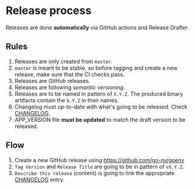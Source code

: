 # Release process

Releases are done **automatically** via GitHub actions and Release Drafter.
 
## Rules

1. Releases are only created from `master`.
1. `master` is meant to be stable, so before tagging and create a new release, make sure that the CI checks pass.
1. Releases are GitHub releases.
1. Releases are following *semantic versioning*.
1. Releases are to be named in pattern of `X.Y.Z`. The produced binary artifacts contain the `X.Y.Z` in their names.
1. Changelog must up-to-date with what's going to be released. Check [CHANGELOG](./CHANGELOG.md).
1. APP_VERSION file **must be updated** to match the draft version to be released.

## Flow

1. Create a new GitHub release using https://github.com/go-nv/goenv
1. `Tag Version` and `Release Title` are going to be in pattern of `vX.Y.Z`.
1. `Describe this release` (content) is going to link the appropriate [CHANGELOG](./CHANGELOG.md) entry.
